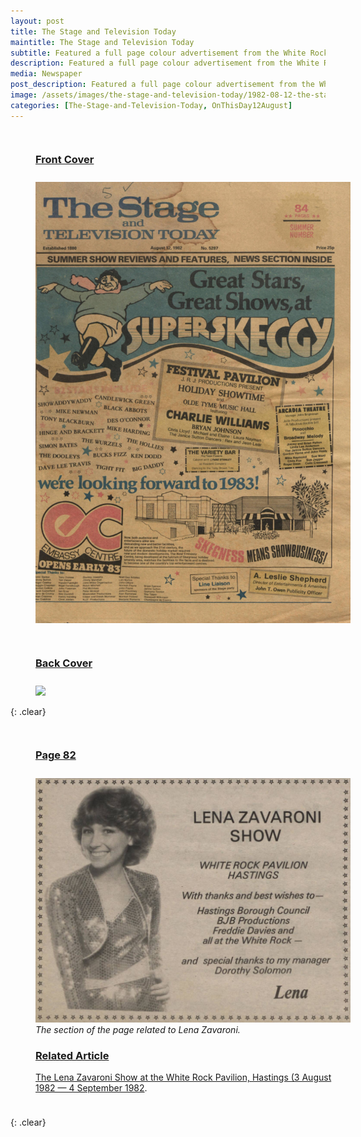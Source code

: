 ```yaml
---
layout: post
title: The Stage and Television Today
maintitle: The Stage and Television Today
subtitle: Featured a full page colour advertisement from the White Rock Pavilion, thanking Lena and all of the other acts who appeared in the summer season shows that year.
description: Featured a full page colour advertisement from the White Rock Pavilion, thanking Lena and all of the other acts who appeared in the summer season shows that year. The advertisement contained a large colour photo of Lena in her stage costume.
media: Newspaper
post_description: Featured a full page colour advertisement from the White Rock Pavilion, thanking Lena and all of the other acts who appeared in the summer season shows that year. The advertisement contained a large colour photo of Lena in her stage costume.
image: /assets/images/the-stage-and-television-today/1982-08-12-the-stage-and-television-today-fc.png
categories: [The-Stage-and-Television-Today, OnThisDay12August]
---
```


<figure class="fig1">
<figcaption>
<h3 id="front-cover"><a href="#front-cover">Front Cover</a></h3>
</figcaption>
<a href="/assets/images/the-stage-and-television-today/1982-08-12-the-stage-and-television-today-fc.png"><img src="/assets/images/the-stage-and-television-today/1982-08-12-the-stage-and-television-today-fc.png" class="full-width zoom-in"></a>
</figure>

<figure class="fig2">
<figcaption>
<h3 id="back-cover"><a href="#back-cover">Back Cover</a></h3>
</figcaption>
<a href="/assets/images/the-stage-and-television-today/1982-08-12-the-stage-and-television-today-colour.png"><img src="/assets/images/the-stage-and-television-today/1982-08-12-the-stage-and-television-today-colour.png" class="full-width zoom-in"></a>
</figure>

{: .clear}

<figure class="fig1">
<figcaption>
<h3 id="page-82"><a href="#page-82">Page 82</a></h3>
</figcaption>
<a href="/assets/images/the-stage-and-television-today/1982-08-12-the-stage-and-television-today-B&W.png"><img src="/assets/images/the-stage-and-television-today/1982-08-12-the-stage-and-television-today-B&W.png" class="full-width zoom-in"></a>
<figcaption>
<cite>The section of the page related to Lena Zavaroni.</cite>
<br />
<h3 id="related-article"><a href="#related-article">Related Article</a></h3>
<p><a href="/1982-08-03-the-lena-zavaroni-show">The Lena Zavaroni Show at the White Rock Pavilion, Hastings (3 August 1982 — 4 September 1982</a>.</p>
</figcaption>
</figure>

<br />{: .clear}

<style>
.fig1 {float:left; width:49%;}

.fig2 {float:right; width:49%;}

figcaption {float:left; width:100%;}

@media screen and (orientation:portrait) {
.fig1, .fig2 {float:left; width:100%;}
figcaption {float:left; width:100%; margin-bottom: 10px;}
}
</style>
